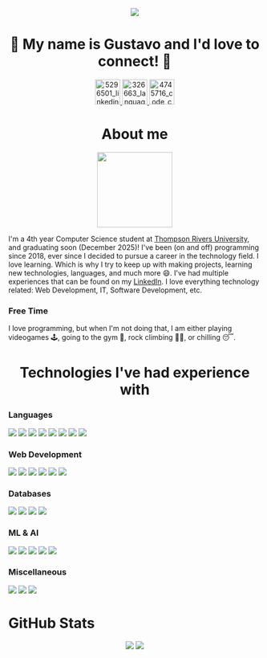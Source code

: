 <p align="center">
  <img src="https://capsule-render.vercel.app/api?type=waving&height=200&color=gradient&text=Hello,%20World!&fontAlign=50&animation=fadeIn"/>
</p>
<h1 align="center">🤙 My name is Gustavo and I'd love to connect! 📲 </h1> 
<p align="center">
  <a href="https://www.linkedin.com/in/gkangshim/">
    <img width="50" height="50" alt="5296501_linkedin_network_linkedin logo_icon" src="https://github.com/user-attachments/assets/84bc5036-ac4e-4d66-8061-3c7804ec3e88" />
  </a>
  <a href="https://gustavokangshim.com/">
    <img width="50" height="50" alt="326663_language_web_icon" src="https://github.com/user-attachments/assets/b1e383e0-111c-4b1c-9a5c-0f8a2896c96c" />
  </a>
  <a href="https://codepen.io/shimuraii/">
    <img width="50" height="50" alt="4745716_code_codepen_coding_development_program_icon" src="https://github.com/user-attachments/assets/85201116-263c-47f2-941a-d83a80d0b9f7" />
  </a>
</p>
<h1 align="center">About me</h1>
<p align="center">
  <img height="150" src="https://github.com/user-attachments/assets/8ec6e8ee-2240-4a32-828c-fb08f9e9d3ef" />
</p>
<p>
  I'm a 4th year Computer Science student at <a href="https://www.tru.ca/">Thompson Rivers University</a>, and graduating soon (December 2025)! I've been (on and off) programming since 2018, ever since I decided to pursue a career in the technology field. I love learning. Which is why I try to keep up with making projects, learning new technologies, languages, and much more 😄. I've had multiple experiences that can be found on my <a href="https://www.linkedin.com/in/gkangshim/">LinkedIn</a>. I love everything technology related: Web Development, IT, Software Development, etc.
</p>
<h3>Free Time</h3>
<p>
  I love programming, but when I'm not doing that, I am either playing videogames 🕹️, going to the gym 💪, rock climbing 🧗‍♂️, or chilling 😴.
</p>
<h1 align="center">Technologies I've had experience with </h1>
  
<!-- Languages -->
<h3>Languages</h3>
<p>
  <img src="https://img.shields.io/badge/Java-ED8B00?style=for-the-badge&logo=openjdk&logoColor=white" />
  <img src="https://img.shields.io/badge/JavaScript-F7DF1E?style=for-the-badge&logo=javascript&logoColor=black" />
  <img src="https://img.shields.io/badge/C-00599C?style=for-the-badge&logo=c&logoColor=white" />
  <img src="https://img.shields.io/badge/C++-00599C?style=for-the-badge&logo=cplusplus&logoColor=white" />
  <img src="https://img.shields.io/badge/C%23-239120?style=for-the-badge&logo=c-sharp&logoColor=white" />
  <img src="https://img.shields.io/badge/PHP-777BB4?style=for-the-badge&logo=php&logoColor=white" />
  <img src="https://img.shields.io/badge/Kotlin-7F52FF?style=for-the-badge&logo=kotlin&logoColor=white" />
  <img src="https://img.shields.io/badge/Ruby-CC342D?style=for-the-badge&logo=ruby&logoColor=white" />
</p>

<!-- Web Development -->
<h3>Web Development</h3>
<p>
  <img src="https://img.shields.io/badge/HTML5-E34F26?style=for-the-badge&logo=html5&logoColor=white" />
  <img src="https://img.shields.io/badge/CSS3-1572B6?style=for-the-badge&logo=css3&logoColor=white" />
  <img src="https://img.shields.io/badge/Three.js-000000?style=for-the-badge&logo=three.js&logoColor=white" />
  <img src="https://img.shields.io/badge/Tailwind_CSS-38B2AC?style=for-the-badge&logo=tailwind-css&logoColor=white" />
  <img src="https://img.shields.io/badge/Node.js-339933?style=for-the-badge&logo=node.js&logoColor=white" />
  <img src="https://img.shields.io/badge/Blazor-512BD4?style=for-the-badge&logo=blazor&logoColor=white" />
</p>

<!-- Databases -->
<h3>Databases</h3>
<p>
  <img src="https://img.shields.io/badge/SQL-003B57?style=for-the-badge&logo=databricks&logoColor=white" />
  <img src="https://img.shields.io/badge/MySQL-4479A1?style=for-the-badge&logo=mysql&logoColor=white" />
  <img src="https://img.shields.io/badge/MongoDB-47A248?style=for-the-badge&logo=mongodb&logoColor=white" />
  <img src="https://img.shields.io/badge/Amazon%20DynamoDB-4053D6?style=for-the-badge&logo=amazon-dynamodb&logoColor=white" />
</p>

<!-- ML & AI -->
<h3>ML & AI</h3>
<p>
  <img src="https://img.shields.io/badge/Python-3776AB?style=for-the-badge&logo=python&logoColor=white" />
  <img src="https://img.shields.io/badge/NumPy-013243?style=for-the-badge&logo=numpy&logoColor=white" />
  <img src="https://img.shields.io/badge/Pandas-150458?style=for-the-badge&logo=pandas&logoColor=white" />
  <img src="https://img.shields.io/badge/scikit--learn-F7931E?style=for-the-badge&logo=scikit-learn&logoColor=white" />
  <img src="https://img.shields.io/badge/RStudio-75AADB?style=for-the-badge&logo=rstudio&logoColor=white" />
</p>

<!-- Miscellaneous -->
<h3>Miscellaneous</h3>
<p>
  <img src="https://img.shields.io/badge/Git-F05032?style=for-the-badge&logo=git&logoColor=white" />
  <img src="https://img.shields.io/badge/PowerShell-5391FE?style=for-the-badge&logo=powershell&logoColor=white" />
  <img src="https://img.shields.io/badge/Microsoft%20Excel-217346?style=for-the-badge&logo=microsoft-excel&logoColor=white" />
</p>

<h1>GitHub Stats</h1>
<p align="center">
  <img src="https://github-readme-stats.vercel.app/api?username=shimuraii&show_icons=true&theme=tokyonight" />
  <img src="https://github-readme-stats.vercel.app/api/top-langs/?username=shimuraii&layout=compact&theme=tokyonight" />
</p>

